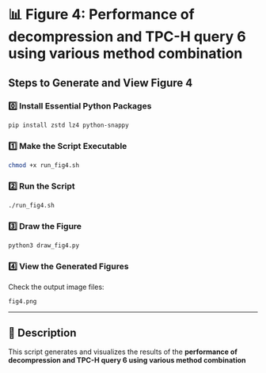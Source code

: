 # 📊 Figure 4: Performance of decompression and TPC-H query 6 using various method combination

## Steps to Generate and View Figure 4

### 0️⃣ Install Essential Python Packages
```bash
pip install zstd lz4 python-snappy
```

### 1️⃣ Make the Script Executable
```bash
chmod +x run_fig4.sh
```

### 2️⃣ Run the Script
```bash
./run_fig4.sh 
```

### 3️⃣ Draw the Figure
```bash
python3 draw_fig4.py
```

### 4️⃣ View the Generated Figures
Check the output image files:
```
fig4.png
```
---

## 📌 Description
This script generates and visualizes the results of the **performance of decompression and TPC-H query 6 using various method combination**

